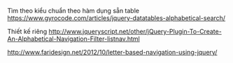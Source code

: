 Tìm theo kiểu chuẩn theo hàm dụng sẵn table
https://www.gyrocode.com/articles/jquery-datatables-alphabetical-search/

Thiết kế riêng
http://www.jqueryscript.net/other/jQuery-Plugin-To-Create-An-Alphabetical-Navigation-Filter-listnav.html

http://www.faridesign.net/2012/10/letter-based-navigation-using-jquery/
